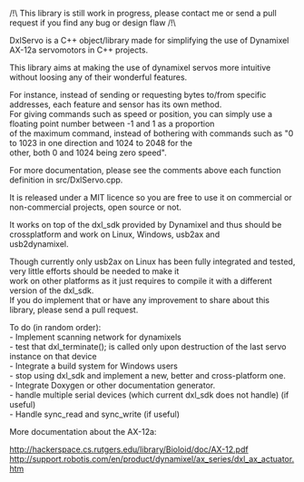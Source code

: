 /!\ This library is still work in progress, please contact me or send a pull request if you find any bug or design flaw /!\  

DxlServo is a C++ object/library made for simplifying the use of Dynamixel AX-12a servomotors in C++ projects.  

This library aims at making the use of dynamixel servos more intuitive without loosing any of their wonderful features.  

For instance, instead of sending or requesting bytes to/from specific addresses, each feature and sensor has its own method.  
For giving commands such as speed or position, you can simply use a floating point number between -1 and 1 as a proportion  
of the maximum command, instead of bothering with commands such as "0 to 1023 in one direction and 1024 to 2048 for the  
other, both 0 and 1024 being zero speed".  

For more documentation, please see the comments above each function definition in src/DxlServo.cpp.  

It is released under a MIT licence so you are free to use it on commercial or non-commercial projects, open source or not.  

It works on top of the dxl_sdk provided by Dynamixel and thus should be crossplatform and work on Linux, Windows, usb2ax and  
usb2dynamixel.  

Though currently only usb2ax on Linux has been fully integrated and tested, very little efforts should be needed to make it  
work on other platforms as it just requires to compile it with a different version of the dxl_sdk.  
If you do implement that or have any improvement to share about this library, please send a pull request.  

To do (in random order):  
	- Implement scanning network for dynamixels  
	- test that dxl_terminate(); is called only upon destruction of the last servo instance on that device  
        - Integrate a build system for Windows users  
	- stop using dxl_sdk and implement a new, better and cross-platform one.  
        - Integrate Doxygen or other documentation generator.  
	- handle multiple serial devices (which current dxl_sdk does not handle) (if useful)  
	- Handle sync_read and sync_write (if useful)  

More documentation about the AX-12a:  

http://hackerspace.cs.rutgers.edu/library/Bioloid/doc/AX-12.pdf  
http://support.robotis.com/en/product/dynamixel/ax_series/dxl_ax_actuator.htm  

